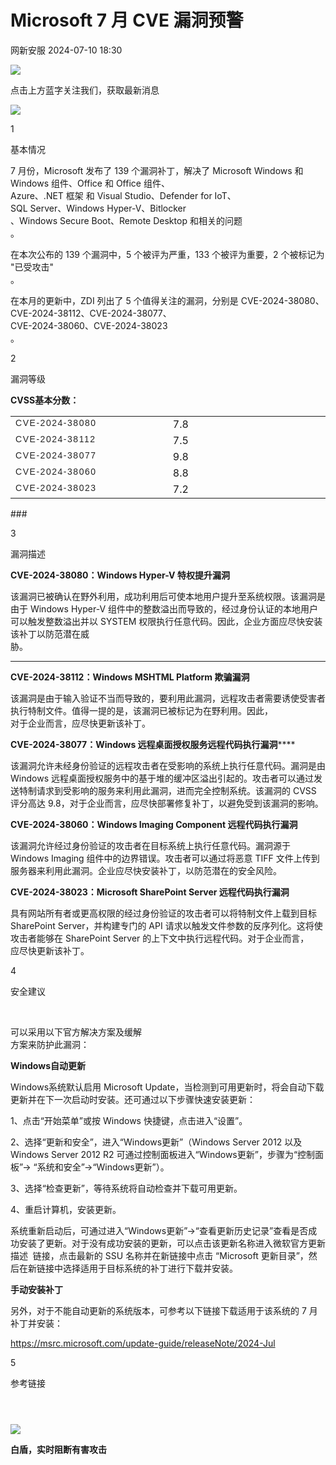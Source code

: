 #  Microsoft 7 月 CVE 漏洞预警   
 网新安服   2024-07-10 18:30  
  
![](https://mmbiz.qpic.cn/mmbiz_gif/OT1Aib4N17tPv5yWNBzpJW1HreoibdQRN6YakorxwBv9OVxREDT20IjMqvbKc4icFgxJwDAYgWl6ttLkvLpwKVoqw/640?wx_fmt=gif "")  
  
点击上方蓝字关注我们，获取最新消息  
  
  
![](https://mmbiz.qpic.cn/mmbiz_png/OT1Aib4N17tPv5yWNBzpJW1HreoibdQRN6ibt323b0qdibplmTcL1ibSPicweE7SV0zUESdKqrNiaPxZmfslRIbXoWVzg/640?wx_fmt=png "")  
  
1  
  
基本情况  
  
7 月份，Microsoft 发布了 139 个漏洞补丁，解决了 Microsoft Windows 和 Windows 组件、Office 和 Office 组件、  
Azure、.NET 框架 和 Visual Studio、Defender for IoT、  
SQL Server、Windows Hyper-V、Bitlocker  
、Windows Secure Boot、Remote Desktop 和相关的问题  
。  
  
  
在本次公布的 139 个漏洞中，5 个被评为严重，133 个被评为重要，2 个被标记为 "已受攻击"  
。  
  
  
在本月的更新中，ZDI 列出了 5 个值得关注的漏洞，分别是 CVE-2024-38080、CVE-2024-38112、CVE-2024-38077、  
CVE-2024-38060、CVE-2024-38023  
。  
  
  
2  
  
漏洞等级  
  
**CVSS基本分数：**  
<table><tbody><tr><td width="259" valign="top" style="word-break: break-all;"><span style="color: rgb(34, 34, 34);font-family: &#34;Microsoft YaHei UI&#34;, sans-serif;font-size: 14px;letter-spacing: 1.53333px;text-align: left;text-wrap: wrap;background-color: rgb(255, 255, 255);">CVE-2024-38080</span></td><td width="259" valign="top" style="word-break: break-all;">7.8<br/></td></tr><tr><td width="259" valign="top" style="word-break: break-all;"><span style="color: rgb(34, 34, 34);font-family: &#34;Microsoft YaHei UI&#34;, sans-serif;font-size: 14px;letter-spacing: 1.53333px;text-align: left;text-wrap: wrap;background-color: rgb(255, 255, 255);">CVE-2024-38112</span><span style="color: rgb(34, 34, 34);font-family: &#34;Microsoft YaHei UI&#34;, sans-serif;font-size: 14px;letter-spacing: 1.53333px;text-align: left;text-wrap: wrap;background-color: rgb(255, 255, 255);"></span></td><td width="259" valign="top" style="word-break: break-all;">7.5<br/></td></tr><tr><td width="259" valign="top" style="word-break: break-all;"><span style="color: rgb(34, 34, 34);font-family: &#34;Microsoft YaHei UI&#34;, sans-serif;font-size: 14px;letter-spacing: 1.53333px;text-align: left;text-wrap: wrap;background-color: rgb(255, 255, 255);">CVE-2024-38077</span></td><td width="259" valign="top" style="word-break: break-all;">9.8<br/></td></tr><tr><td width="259" valign="top" style="word-break: break-all;"><span style="color: rgb(34, 34, 34);font-family: &#34;Microsoft YaHei UI&#34;, sans-serif;font-size: 14px;letter-spacing: 1.53333px;text-align: left;text-wrap: wrap;background-color: rgb(255, 255, 255);">CVE-2024-38060</span></td><td width="259" valign="top" style="word-break: break-all;">8.8<br/></td></tr><tr><td width="259" valign="top" style="word-break: break-all;"><span style="color: rgb(34, 34, 34);font-family: &#34;Microsoft YaHei UI&#34;, sans-serif;font-size: 14px;letter-spacing: 1.53333px;text-align: left;text-wrap: wrap;background-color: rgb(255, 255, 255);">CVE-2024-38023</span></td><td width="259" valign="top" style="word-break: break-all;">7.2<br/></td></tr></tbody></table>  
###   
  
  
3  
  
漏洞描述  
  
**CVE-2024-38080：Windows Hyper-V 特权提升漏洞**  
  
该漏洞已被确认在野外利用，成功利用后可使本地用户提升至系统权限。该漏洞是由于 Windows Hyper-V 组件中的整数溢出而导致的，经过身份认证的本地用户可以触发整数溢出并以 SYSTEM 权限执行任意代码。因此，企业方面应尽快安装该补丁以防范潜在威  
胁。  
  
****  
  
**CVE-2024-38112：Windows MSHTML Platform 欺骗漏洞**  
  
  
该漏洞是由于输入验证不当而导致的，要利用此漏洞，远程攻击者需要诱使受害者执行特制文件。值得一提的是，该漏洞已被标记为在野利用。因此，  
对于企业而言，应尽快更新该补丁。  
  
  
**CVE-2024-38077：****Windows 远程桌面授权服务远程代码执行漏洞**********  
  
该漏洞允许未经身份验证的远程攻击者在受影响的系统上执行任意代码。漏洞是由 Windows 远程桌面授权服务中的基于堆的缓冲区溢出引起的。攻击者可以通过发送特制请求到受影响的服务来利用此漏洞，进而完全控制系统。该漏洞的 CVSS 评分高达 9.8，对于企业而言，应尽快部署修复补丁，以避免受到该漏洞的影响。  
  
  
**CVE-2024-38060：Windows Imaging Component 远程代码执行漏洞**  
  
该漏洞允许经过身份验证的攻击者在目标系统上执行任意代码。漏洞源于 Windows Imaging 组件中的边界错误。攻击者可以通过将恶意 TIFF 文件上传到服务器来利用此漏洞。企业应尽快安装补丁，以防范潜在的安全风险。  
  
  
**CVE-2024-38023：Microsoft SharePoint Server 远程代码执行漏洞**  
  
  
具有网站所有者或更高权限的经过身份验证的攻击者可以将特制文件上载到目标 SharePoint Server，并构建专门的 API 请求以触发文件参数的反序列化。这将使攻击者能够在 SharePoint Server 的上下文中执行远程代码。对于企业而言，  
应尽快更新该补丁。  
  
  
‍4  
  
安全建议  
  
‍  
  
可以采用以下官方解决方案及缓解  
方案来防护此漏洞：  
  
**Windows自动更新**  
  
Windows系统默认启用 Microsoft Update，当检测到可用更新时，将会自动下载更新并在下一次启动时安装。还可通过以下步骤快速安装更新：  
  
1、点击“开始菜单”或按 Windows 快捷键，点击进入“设置”。  
  
2、选择“更新和安全”，进入“Windows更新”（Windows Server 2012 以及 Windows Server 2012 R2 可通过控制面板进入“Windows更新”，步骤为“控制面板”-> “系统和安全”->“Windows更新”）。  
  
3、选择“检查更新”，等待系统将自动检查并下载可用更新。  
  
4、重启计算机，安装更新。  
  
系统重新启动后，可通过进入“Windows更新”->“查看更新历史记录”查看是否成功安装了更新。对于没有成功安装的更新，可以点击该更新名称进入微软官方更新描述  链接，点击最新的 SSU 名称并在新链接中点击 “Microsoft 更新目录”，然后在新链接中选择适用于目标系统的补丁进行下载并安装。  
  
**手动安装补丁**  
  
另外，对于不能自动更新的系统版本，可参考以下链接下载适用于该系统的 7 月补丁并安装：  
  
https://msrc.microsoft.com/update-guide/releaseNote/2024-Jul  
  
  
5  
  
参考链接  
  
```
```  
```
```  
```
```  
  
  
![](https://mmbiz.qpic.cn/mmbiz_jpg/OT1Aib4N17tOicAE1WiaS3ibBFkRvmNLYPgnjJib9OMGzuSeZfBdE1EHFI0QyyZZ10fkTdUkhibW90vhvua9AVWYoGng/640?wx_fmt=jpeg "")  
  
**白盾，实时阻断有害攻击**  
  
